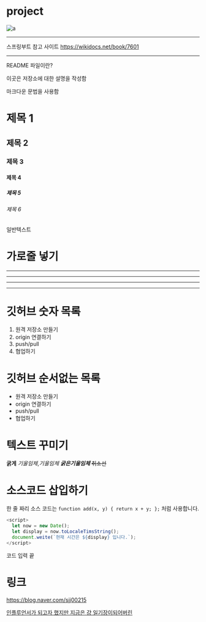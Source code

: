 # project
![a](https://github.com/user-attachments/assets/3159018f-b203-4065-9ea5-b0ab15a4fc42)

---

스프링부트 참고 사이트
https://wikidocs.net/book/7601

---
README 파일이란?

이곳은 저장소에 대한 설명을 작성함

마크다운 문법을 사용함

# 제목 1

## 제목 2

### 제목 3

#### 제목 4

##### 제목 5

###### 제목 6

일반텍스트

# 가로줄 넣기

---

- - - - 

****

* * *

# 깃허브 숫자 목록 

1. 원격 저장소 만들기
2. origin 연결하기
3. push/pull
4. 협업하기

# 깃허브 순서없는 목록

- 원격 저장소 만들기
- origin 연결하기
- push/pull
- 협업하기

# 텍스트 꾸미기
**굵게** 
*기울임체*,_기울임체_ 
***굵은기울임체*** 
~~취소선~~ 

 
# 소스코드 삽입하기 


한 줄 짜리 소스 코드는 `function add(x, y) { return x + y; };` 처럼 사용합니다.

```Javascript
<script>
  let now = new Date();
  let display = now.toLocaleTimsString();
  document.weite(`현재 시간은 ${display} 입니다.`);
</script>
```

코드 입력 끝

# 링크

<https://blog.naver.com/sjj00215>

[인플루언서가 되고자 했지만 지금은 걍 일기장이되어버린](https://blog.naver.com/sjj00215)
